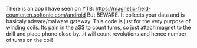 There is an app I have seen on YTB: https://magnetic-field-counter.en.softonic.com/android But BEWARE. It collects your data and is basicaly adware/malware gateway.
This code is just for the very purpose of winding coils. Its pain in the a$$ to count turns, so just attach magnet to the drill and place phone close by...it will count revolutions and hence number of turns on the coil!
